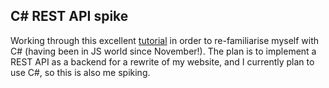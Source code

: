 ## C# REST API spike

Working through this excellent [tutorial](https://www.youtube.com/watch?v=fmvcAzHpsk8) in order to re-familiarise myself with C# (having been in JS world since November!). The plan is to implement a REST API as a backend for a rewrite of my website, and I currently plan to use C#, so this is also me spiking.
